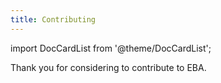 ```yaml
---
title: Contributing
---
```


import DocCardList from '@theme/DocCardList';


Thank you for considering to contribute to EBA. 



<DocCardList />
